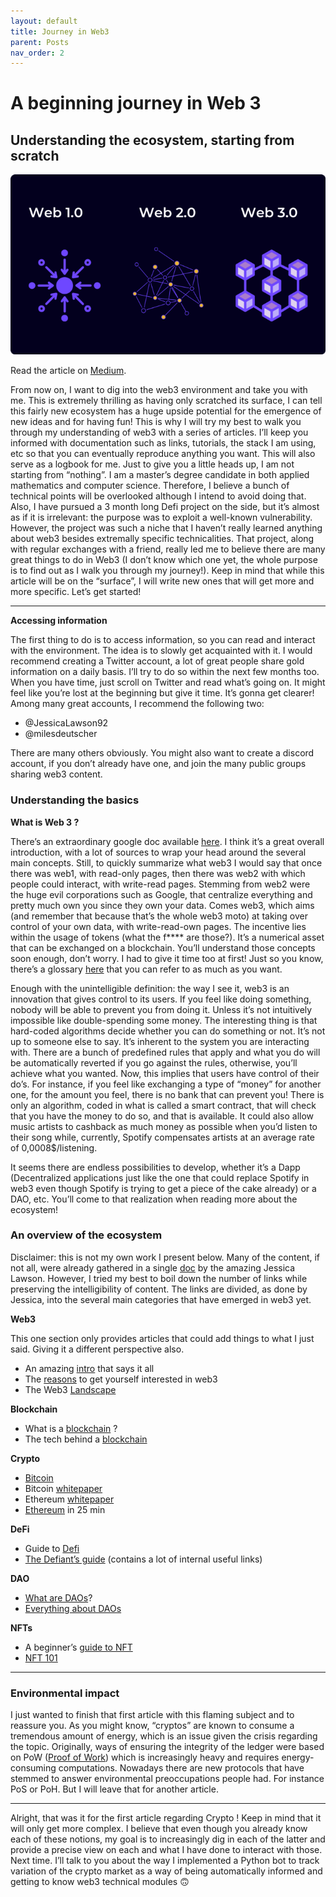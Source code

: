 ```yaml
---
layout: default
title: Journey in Web3
parent: Posts
nav_order: 2
---
```


# A beginning journey in Web 3

## Understanding the ecosystem, starting from scratch

![](../../img/web3.png)

Read the article on [Medium](https://medium.com/@__initial__/a-beginning-journey-in-web3-79a0bc169cd).

From now on, I want to dig into the web3 environment and take you with me. This is extremely thrilling as having only scratched its surface, I can tell this fairly new ecosystem has a huge upside potential for the emergence of new ideas and for having fun! This is why I will try my best to walk you through my understanding of web3 with a series of articles. I’ll keep you informed with documentation such as links, tutorials, the stack I am using, etc so that you can eventually reproduce anything you want. This will also serve as a logbook for me.
Just to give you a little heads up, I am not starting from “nothing”. I am a master’s degree candidate in both applied mathematics and computer science. Therefore, I believe a bunch of technical points will be overlooked although I intend to avoid doing that. Also, I have pursued a 3 month long Defi project on the side, but it’s almost as if it is irrelevant: the purpose was to exploit a well-known vulnerability. However, the project was such a niche that I haven’t really learned anything about web3 besides extremally specific technicalities.
That project, along with regular exchanges with a friend, really led me to believe there are many great things to do in Web3 (I don’t know which one yet, the whole purpose is to find out as I walk you through my journey!). Keep in mind that while this article will be on the “surface”, I will write new ones that will get more and more specific.
Let’s get started!

---

**Accessing information**

The first thing to do is to access information, so you can read and interact with the environment. The idea is to slowly get acquainted with it. I would recommend creating a Twitter account, a lot of great people share gold information on a daily basis. I’ll try to do so within the next few months too. When you have time, just scroll on Twitter and read what’s going on. It might feel like you’re lost at the beginning but give it time. It’s gonna get clearer! Among many great accounts, I recommend the following two:

- @JessicaLawson92
- @milesdeutscher

There are many others obviously. You might also want to create a discord account, if you don’t already have one, and join the many public groups sharing web3 content.

### Understanding the basics

**What is Web 3 ?**

There’s an extraordinary google doc available [here](https://docs.google.com/document/d/1SWJw_NTyUvgdB_asRzsnVyKjciW8dZbeqQeUeWsEiQc/edit). I think it’s a great overall introduction, with a lot of sources to wrap your head around the several main concepts. Still, to quickly summarize what web3 I would say that once there was web1, with read-only pages, then there was web2 with which people could interact, with write-read pages. Stemming from web2 were the huge evil corporations such as Google, that centralize everything and pretty much own you since they own your data. Comes web3, which aims (and remember that because that’s the whole web3 moto) at taking over control of your own data, with write-read-own pages. The incentive lies within the usage of tokens (what the f**** are those?). It’s a numerical asset that can be exchanged on a blockchain. You’ll understand those concepts soon enough, don’t worry. I had to give it time too at first! Just so you know, there’s a glossary [here](https://coinmarketcap.com/alexandria/glossary) that you can refer to as much as you want.

Enough with the unintelligible definition: the way I see it, web3 is an innovation that gives control to its users. If you feel like doing something, nobody will be able to prevent you from doing it. Unless it’s not intuitively impossible like double-spending some money. The interesting thing is that hard-coded algorithms decide whether you can do something or not. It’s not up to someone else to say. It’s inherent to the system you are interacting with. There are a bunch of predefined rules that apply and what you do will be automatically reverted if you go against the rules, otherwise, you’ll achieve what you wanted. Now, this implies that users have control of their do’s. For instance, if you feel like exchanging a type of “money” for another one, for the amount you feel, there is no bank that can prevent you! There is only an algorithm, coded in what is called a smart contract, that will check that you have the money to do so, and that is available. It could also allow music artists to cashback as much money as possible when you’d listen to their song while, currently, Spotify compensates artists at an average rate of 0,0008$/listening.

It seems there are endless possibilities to develop, whether it’s a Dapp (Decentralized applications just like the one that could replace Spotify in web3 even though Spotify is trying to get a piece of the cake already) or a DAO, etc. You’ll come to that realization when reading more about the ecosystem!

### An overview of the ecosystem

Disclaimer: this is not my own work I present below. Many of the content, if not all, were already gathered in a single [doc](https://docs.google.com/document/d/1ObiFHmmZnWmX5alar-O81QwkAHFERKUFDDo2AcEDPZg/edit#heading=h.j0ae9beff73i) by the amazing Jessica Lawson. However, I tried my best to boil down the number of links while preserving the intelligibility of content.
The links are divided, as done by Jessica, into the several main categories that have emerged in web3 yet.

**Web3**

This one section only provides articles that could add things to what I just said. Giving it a different perspective also.

- An amazing [intro](https://docs.google.com/document/d/1SWJw_NTyUvgdB_asRzsnVyKjciW8dZbeqQeUeWsEiQc/edit) that says it all
- The [reasons](https://medium.com/fabric-ventures/what-is-web-3-0-why-it-matters-934eb07f3d2b) to get yourself interested in web3
- The Web3 [Landscape](chrome-extension://efaidnbmnnnibpcajpcglclefindmkaj/viewer.html?pdfurl=https%3A%2F%2Fa16z.com%2Fwp-content%2Fuploads%2F2021%2F10%2FThe-web3-Readlng-List.pdf&clen=1508959&chunk=true)

**Blockchain**

- What is a [blockchain](https://hackernoon.com/wtf-is-the-blockchain-1da89ba19348) ?
- The tech behind a [blockchain](https://www.gemini.com/cryptopedia/blockchain-technology-explained)

**Crypto**

- [Bitcoin](https://www.youtube.com/watch?v=bBC-nXj3Ng4)
- Bitcoin [whitepaper](chrome-extension://efaidnbmnnnibpcajpcglclefindmkaj/viewer.html?pdfurl=https%3A%2F%2Fbitcoin.org%2Fbitcoin.pdf&clen=184292&chunk=true)
- Ethereum [whitepaper](https://ethereum.org/en/whitepaper/)
- [Ethereum](https://www.youtube.com/watch?v=66SaEDzlmP4) in 25 min

**DeFi**

- Guide to [Defi](https://nakamoto.com/beginners-guide-to-defi/)
- [The Defiant’s guide](http://the%20defiant%27s%20definitive%20guide%20to%20defi/) (contains a lot of internal useful links)

**DAO**

- [What are DAOs](https://hackernoon.com/what-is-a-dao-c7e84aa1bd69)?
- [Everything about DAOs](https://foundation.app/blog/everything-you-need-to-know-about-daos)

**NFTs**

- A beginner’s [guide to NFT](https://linda.mirror.xyz/df649d61efb92c910464a4e74ae213c4cab150b9cbcc4b7fb6090fc77881a95d)
- [NFT 101](http://xn--nfts%20101%20%20why%20nfts%20are%20a%20generational%20innovation-s724b/)

---

### Environmental impact

I just wanted to finish that first article with this flaming subject and to reassure you. As you might know, “cryptos” are known to consume a tremendous amount of energy, which is an issue given the crisis regarding the topic. Originally, ways of ensuring the integrity of the ledger were based on PoW ([Proof of Work](https://ethereum.org/en/developers/docs/consensus-mechanisms/pow/)) which is increasingly heavy and requires energy-consuming computations. Nowadays there are new protocols that have stemmed to answer environmental preoccupations people had. For instance PoS or PoH. But I will leave that for another article.

--- 

Alright, that was it for the first article regarding Crypto ! Keep in mind that it will only get more complex. I believe that even though you already know each of these notions, my goal is to increasingly dig in each of the latter and provide a precise view on each and what I have done to interact with those. Next time. I’ll talk to you about the way I implemented a Python bot to track variation of the crypto market as a way of being automatically informed and getting to know web3 technical modules 🙃